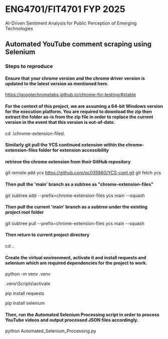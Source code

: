 # ENG4701/FIT4701 FYP 2025
AI-Driven Sentiment Analysis for Public Perception of Emerging Technologies

## Automated YouTube comment scraping using Selenium

### Steps to reproduce

#### Ensure that your chrome version and the chrome driver version is updated to the latest version as mentioned here.

https://googlechromelabs.github.io/chrome-for-testing/#stable

#### For the context of this project, we are assuming a 64-bit Windows version for the execution platform. You are required to download the zip then extract the folder as-is from the zip file in order to replace the current version in the event that this version is out-of-date.

cd .\chrome-extension-files\

#### Similarly git pull the YCS continued extension within the chrome-extension-files folder for extension accessibility

#### retrieve the chrome extension from their GitHub repository
git remote add ycs https://github.com/pc035860/YCS-cont.git
git fetch ycs

#### Then pull the 'main' branch as a subtree as "chrome-extension-files"
git subtree add --prefix=chrome-extension-files ycs main --squash

#### Then pull the current 'main' branch as a subtree under the existing project root folder
git subtree pull --prefix=chrome-extension-files ycs main --squash

#### Then return to current project directory

cd ..

#### Create the virtual environment, activate it and install requests and selenium which are required dependencies for the project to work.

python -m venv .venv

.venv\Scripts\activate

pip install requests

pip install selenium

#### Then, run the Automated Selenium Processing script in order to process YouTube videos and output processed JSON files accordingly.

python Automated_Selenium_Processing.py